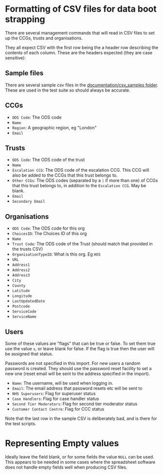 # Formatting of CSV files for data boot strapping

There are several management commands that will read in CSV files to set up the
CCGs, trusts and organisations.

They all expect CSV with the first row being the a header row describing the
contents of each column. These are the headers expected (they are case
sensitive):

## Sample files

There are several sample csv files in the [documentation/csv_samples folder](https://github.com/mysociety/citizenconnect/blob/master/documentation/csv_samples). These are used in the test suite so should always be accurate.

## CCGs

- `ODS Code`: The ODS code
- `Name`
- `Region`: A geographic region, eg "London"
- `Email`

## Trusts

- `ODS Code`: The ODS code of the trust
- `Name`
- `Escalation CCG`: The ODS code of the escalation CCG. This CCG will also be added to the CCGs that this trust belongs to.
- `Other CCGs`: The ODS codes (separated by a `|` if more than one) of CCGs that this trust belongs to, in addition to the `Escalation CCG`. May be blank.
- `Email`
- `Secondary Email`

## Organisations

- `ODS Code`: The ODS code for this org
- `ChoicesID`: The Choices ID of this org
- `Name`
- `Trust Code`: The ODS code of the Trust (should match that provided in the trusts CSV)
- `OrganisationTypeID`: What is this org. Eg `HOS`
- `URL`
- `Address1`
- `Address2`
- `Address3`
- `City`
- `County`
- `Latitude`
- `Longitude`
- `LastUpdatedDate`
- `Postcode`
- `ServiceCode`
- `ServiceName`

## Users

Some of these values are "flags" that can be true or false. To set them true use the value `x`, or leave blank for false. If the flag is true then the user will be assigned that status.

Passwords are not specified in this import. For new users a random password is created. They should use the password reset facility to set a new one (reset email will be sent to the address specified in the import).

- `Name`: The username, will be used when logging in.
- `Email`: The email address that password resets etc will be sent to
- `NHS Superusers`: Flag for superuser status
- `Case Handlers`: Flag for case handler status
- `Second Tier Moderators`: Flag for second tier moderator status
- `Customer Contact Centre`: Flag for CCC status

Note that the last row in the sample CSV is deliberately bad, and is there for the test scripts.


# Representing Empty values

Ideally leave the field blank, or for some fields the value `NULL` can be used.
This appears to be needed in some cases where the spreadsheet software does not
handle empty fields well when producing CSV files.
